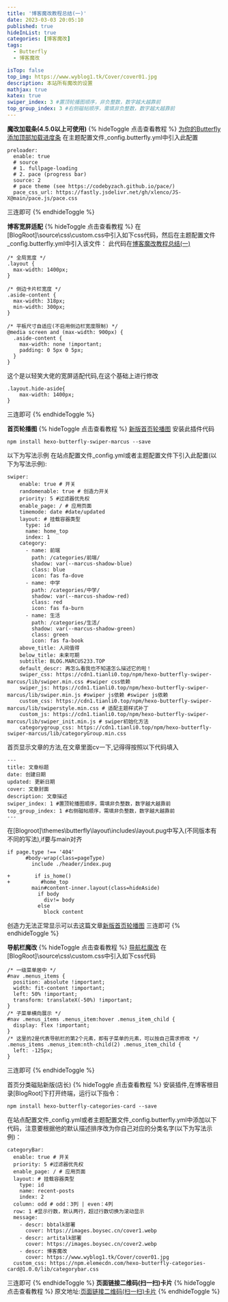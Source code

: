 ```yaml
---
title: '博客魔改教程总结(一)'
date: 2023-03-03 20:05:10
published: true
hideInList: true
categories: [博客魔改]
tags:
  - Butterfly
  - 博客魔改

isTop: false
top_img: https://www.wyblog1.tk/Cover/cover01.jpg
description: 本站所有魔改的设置
mathjax: true
katex: true
swiper_index: 3 #置顶轮播图顺序，非负整数，数字越大越靠前
top_group_index: 3 #右侧磁帖顺序，需填非负整数，数字越大越靠前
---
```

**魔改加载条(4.5.0以上可使用)**
{% hideToggle 点击查看教程 %}
[为你的Butterfly添加顶部加载进度条](https://blog.xlenco.top/posts/769f.html)
在主题配置文件_config.butterfly.yml中引入此配置
```
preloader:
  enable: true
  # source
  # 1. fullpage-loading
  # 2. pace (progress bar)
  source: 2
  # pace theme (see https://codebyzach.github.io/pace/)
  pace_css_url: https://fastly.jsdelivr.net/gh/xlenco/JS-X@main/pace.js/pace.css
```
三连即可
{% endhideToggle %}

**博客宽屏适配**
{% hideToggle 点击查看教程 %}
在[BlogRoot]\source\css\custom.css中引入如下css代码，然后在主题配置文件_config.butterfly.yml中引入该文件：
此代码在[博客魔改教程总结(一)](https://www.fomal.cc/posts/eec9786.html)
```
/* 全局宽度 */
.layout {
  max-width: 1400px;
}

/* 侧边卡片栏宽度 */
.aside-content {
  max-width: 318px;
  min-width: 300px;
}

/* 平板尺寸自适应(不启用侧边栏宽度限制) */
@media screen and (max-width: 900px) {
  .aside-content {
    max-width: none !important;
    padding: 0 5px 0 5px;
  }
}
```
这个是以轻笑大佬的宽屏适配代码,在这个基础上进行修改
```
.layout.hide-aside{ 
    max-width: 1400px; 
}
```
三连即可
{% endhideToggle %}

**首页轮播图**
{% hideToggle 点击查看教程 %}
[新版首页轮播图](https://blog.marcus233.top/p/hometop2.html)
安装此插件代码
```
npm install hexo-butterfly-swiper-marcus --save
```
以下为写法示例 在站点配置文件_config.yml或者主题配置文件下引入此配置(以下为写法示例):
```
swiper:
    enable: true # 开关
    randomenable: true # 创造力开关
    priority: 5 #过滤器优先权
    enable_page: / # 应用页面
    timemode: date #date/updated
    layout: # 挂载容器类型
      type: id
      name: home_top
      index: 1
    category:
      - name: 前端
        path: /categories/前端/
        shadow: var(--marcus-shadow-blue)
        class: blue
        icon: fas fa-dove
      - name: 中学
        path: /categories/中学/
        shadow: var(--marcus-shadow-red)
        class: red
        icon: fas fa-burn
      - name: 生活
        path: /categories/生活/
        shadow: var(--marcus-shadow-green)
        class: green
        icon: fas fa-book
    above_title: 人间值得
    below_title: 未来可期
    subtitle: BLOG.MARCUS233.TOP
    default_descr: 再怎么看我也不知道怎么描述它的啦！
    swiper_css: https://cdn1.tianli0.top/npm/hexo-butterfly-swiper-marcus/lib/swiper.min.css #swiper css依赖
    swiper_js: https://cdn1.tianli0.top/npm/hexo-butterfly-swiper-marcus/lib/swiper.min.js #swiper js依赖 #swiper js依赖
    custom_css: https://cdn1.tianli0.top/npm/hexo-butterfly-swiper-marcus/lib/swiperstyle.min.css # 适配主题样式补丁
    custom_js: https://cdn1.tianli0.top/npm/hexo-butterfly-swiper-marcus/lib/swiper_init.min.js # swiper初始化方法
    categorygroup_css: https://cdn1.tianli0.top/npm/hexo-butterfly-swiper-marcus/lib/categoryGroup.min.css
```
首页显示文章的方法,在文章里面cv一下,记得得按照以下代码填入
```
---
title: 文章标题
date: 创建日期
updated: 更新日期
cover: 文章封面
description: 文章描述
swiper_index: 1 #置顶轮播图顺序，需填非负整数，数字越大越靠前
top_group_index: 1 #右侧磁帖顺序，需填非负整数，数字越大越靠前
---
```
在[Blogroot]\themes\butterfly\layout\includes\layout.pug中写入(不同版本有不同的写法),if要与main对齐
```
if page.type !== '404'
      #body-wrap(class=pageType)
        include ./header/index.pug

+        if is_home()
+          #home_top
        main#content-inner.layout(class=hideAside)
          if body
            div!= body
          else
            block content
```
创造力无法正常显示可以去这篇文章[新版首页轮播图](https://anzhiy.cn/posts/e62b.html)
三连即可
{% endhideToggle %}

**导航栏魔改**
{% hideToggle 点击查看教程 %}
[导航栏魔改](https://www.fomal.cc/posts/eec9786.html#%E5%AF%BC%E8%88%AA%E6%A0%8F%E9%AD%94%E6%94%B9)
在[BlogRoot]\source\css\custom.css中引入如下css代码
```
/* 一级菜单居中 */
#nav .menus_items {
  position: absolute !important;
  width: fit-content !important;
  left: 50% !important;
  transform: translateX(-50%) !important;
}
/* 子菜单横向展示 */
#nav .menus_items .menus_item:hover .menus_item_child {
  display: flex !important;
}
/* 这里的2是代表导航栏的第2个元素，即有子菜单的元素，可以按自己需求修改 */
.menus_items .menus_item:nth-child(2) .menus_item_child {
  left: -125px;
}
```
三连即可
{% endhideToggle %}

首页分类磁贴新版(店长)
{% hideToggle 点击查看教程 %}
安装插件,在博客根目录[BlogRoot]下打开终端，运行以下指令：
```
npm install hexo-butterfly-categories-card --save
```
在站点配置文件_config.yml或者主题配置文件_config.butterfly.yml中添加以下代码，注意要根据他的默认描述排序改为你自己对应的分类名字(以下为写法示例)：
```
categoryBar:
  enable: true # 开关
  priority: 5 #过滤器优先权
  enable_page: / # 应用页面
  layout: # 挂载容器类型
    type: id
    name: recent-posts
    index: 2
  column: odd # odd：3列 | even：4列
  row: 1 #显示行数，默认两行，超过行数切换为滚动显示
  message:
    - descr: bbtalk部署
      cover: https://images.boysec.cn/cover1.webp
    - descr: artitalk部署
      cover: https://images.boysec.cn/cover2.webp
    - descr: 博客魔改
      cover: https://www.wyblog1.tk/Cover/cover01.jpg  
  custom_css: https://npm.elemecdn.com/hexo-butterfly-categories-card@1.0.0/lib/categorybar.css
```
三连即可
{% endhideToggle %}
**页面链接二维码(扫一扫)卡片**
{% hideToggle 点击查看教程 %}
原文地址:[页面链接二维码(扫一扫)卡片](https://www.chuckle.top/article/59995f0e.html)
{% endhideToggle %}
